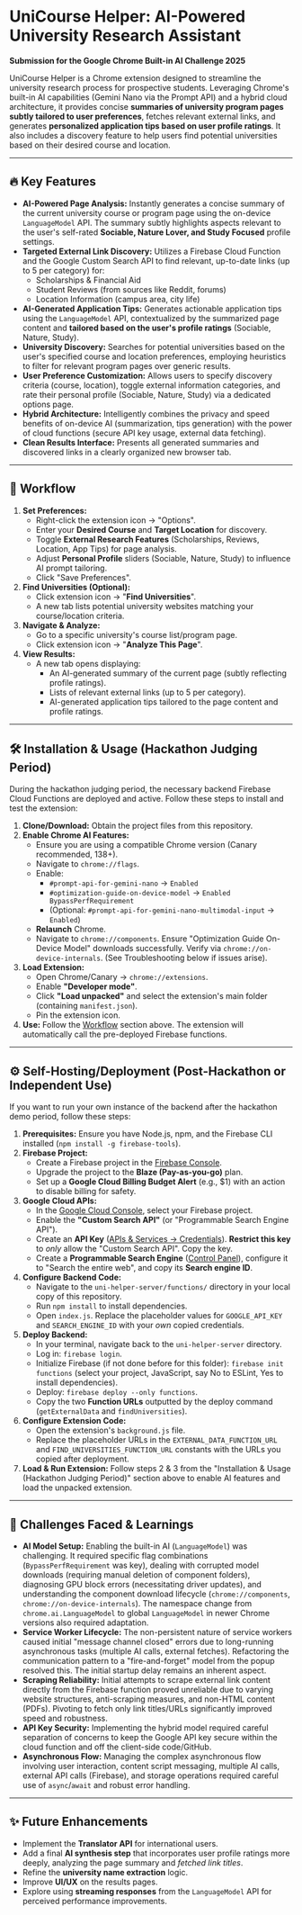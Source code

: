 # UniCourse Helper: AI-Powered University Research Assistant

**Submission for the Google Chrome Built-in AI Challenge 2025**

UniCourse Helper is a Chrome extension designed to streamline the university research process for prospective students. Leveraging Chrome's built-in AI capabilities (Gemini Nano via the Prompt API) and a hybrid cloud architecture, it provides concise **summaries of university program pages subtly tailored to user preferences**, fetches relevant external links, and generates **personalized application tips based on user profile ratings**. It also includes a discovery feature to help users find potential universities based on their desired course and location.

---

## 🔥 Key Features

* **AI-Powered Page Analysis:** Instantly generates a concise summary of the current university course or program page using the on-device `LanguageModel` API. The summary subtly highlights aspects relevant to the user's self-rated **Sociable, Nature Lover, and Study Focused** profile settings.
* **Targeted External Link Discovery:** Utilizes a Firebase Cloud Function and the Google Custom Search API to find relevant, up-to-date links (up to 5 per category) for:
    * Scholarships & Financial Aid
    * Student Reviews (from sources like Reddit, forums)
    * Location Information (campus area, city life)
* **AI-Generated Application Tips:** Generates actionable application tips using the `LanguageModel` API, contextualized by the summarized page content and **tailored based on the user's profile ratings** (Sociable, Nature, Study).
* **University Discovery:** Searches for potential universities based on the user's specified course and location preferences, employing heuristics to filter for relevant program pages over generic results.
* **User Preference Customization:** Allows users to specify discovery criteria (course, location), toggle external information categories, and rate their personal profile (Sociable, Nature, Study) via a dedicated options page.
* **Hybrid Architecture:** Intelligently combines the privacy and speed benefits of on-device AI (summarization, tips generation) with the power of cloud functions (secure API key usage, external data fetching).
* **Clean Results Interface:** Presents all generated summaries and discovered links in a clearly organized new browser tab.

---

## 🚀 Workflow

1.  **Set Preferences:**
    * Right-click the extension icon -> "Options".
    * Enter your **Desired Course** and **Target Location** for discovery.
    * Toggle **External Research Features** (Scholarships, Reviews, Location, App Tips) for page analysis.
    * Adjust **Personal Profile** sliders (Sociable, Nature, Study) to influence AI prompt tailoring.
    * Click "Save Preferences".
2.  **Find Universities (Optional):**
    * Click extension icon -> "**Find Universities**".
    * A new tab lists potential university websites matching your course/location criteria.
3.  **Navigate & Analyze:**
    * Go to a specific university's course list/program page.
    * Click extension icon -> "**Analyze This Page**".
4.  **View Results:**
    * A new tab opens displaying:
        * An AI-generated summary of the current page (subtly reflecting profile ratings).
        * Lists of relevant external links (up to 5 per category).
        * AI-generated application tips tailored to the page content and profile ratings.

---

## 🛠️ Installation & Usage (Hackathon Judging Period)

During the hackathon judging period, the necessary backend Firebase Cloud Functions are deployed and active. Follow these steps to install and test the extension:

1.  **Clone/Download:** Obtain the project files from this repository.
2.  **Enable Chrome AI Features:**
    * Ensure you are using a compatible Chrome version (Canary recommended, 138+).
    * Navigate to `chrome://flags`.
    * Enable:
        * `#prompt-api-for-gemini-nano` -> `Enabled`
        * `#optimization-guide-on-device-model` -> `Enabled BypassPerfRequirement`
        * (Optional: `#prompt-api-for-gemini-nano-multimodal-input` -> `Enabled`)
    * **Relaunch** Chrome.
    * Navigate to `chrome://components`. Ensure "Optimization Guide On-Device Model" downloads successfully. Verify via `chrome://on-device-internals`. (See Troubleshooting below if issues arise).
3.  **Load Extension:**
    * Open Chrome/Canary -> `chrome://extensions`.
    * Enable **"Developer mode"**.
    * Click **"Load unpacked"** and select the extension's main folder (containing `manifest.json`).
    * Pin the extension icon.
4.  **Use:** Follow the [Workflow](#-workflow) section above. The extension will automatically call the pre-deployed Firebase functions.

---

## ⚙️ Self-Hosting/Deployment (Post-Hackathon or Independent Use)

If you want to run your own instance of the backend after the hackathon demo period, follow these steps:

1.  **Prerequisites:** Ensure you have Node.js, npm, and the Firebase CLI installed (`npm install -g firebase-tools`).
2.  **Firebase Project:**
    * Create a Firebase project in the [Firebase Console](https://console.firebase.google.com/).
    * Upgrade the project to the **Blaze (Pay-as-you-go)** plan.
    * Set up a **Google Cloud Billing Budget Alert** (e.g., $1) with an action to disable billing for safety.
3.  **Google Cloud APIs:**
    * In the [Google Cloud Console](https://console.cloud.google.com/), select your Firebase project.
    * Enable the **"Custom Search API"** (or "Programmable Search Engine API").
    * Create an **API Key** ([APIs & Services -> Credentials](https://console.cloud.google.com/apis/credentials)). **Restrict this key** to *only* allow the "Custom Search API". Copy the key.
    * Create a **Programmable Search Engine** ([Control Panel](https://programmablesearchengine.google.com/controlpanel/all)), configure it to "Search the entire web", and copy its **Search engine ID**.
4.  **Configure Backend Code:**
    * Navigate to the `uni-helper-server/functions/` directory in your local copy of this repository.
    * Run `npm install` to install dependencies.
    * Open `index.js`. Replace the placeholder values for `GOOGLE_API_KEY` and `SEARCH_ENGINE_ID` with your *own* copied credentials.
5.  **Deploy Backend:**
    * In your terminal, navigate back to the `uni-helper-server` directory.
    * Log in: `firebase login`.
    * Initialize Firebase (if not done before for this folder): `firebase init functions` (select your project, JavaScript, say No to ESLint, Yes to install dependencies).
    * Deploy: `firebase deploy --only functions`.
    * Copy the two **Function URLs** outputted by the deploy command (`getExternalData` and `findUniversities`).
6.  **Configure Extension Code:**
    * Open the extension's `background.js` file.
    * Replace the placeholder URLs in the `EXTERNAL_DATA_FUNCTION_URL` and `FIND_UNIVERSITIES_FUNCTION_URL` constants with the URLs you copied after deployment.
7.  **Load & Run Extension:** Follow steps 2 & 3 from the "Installation & Usage (Hackathon Judging Period)" section above to enable AI features and load the unpacked extension.

---

## 🧗 Challenges Faced & Learnings

* **AI Model Setup:** Enabling the built-in AI (`LanguageModel`) was challenging. It required specific flag combinations (`BypassPerfRequirement` was key), dealing with corrupted model downloads (requiring manual deletion of component folders), diagnosing GPU block errors (necessitating driver updates), and understanding the component download lifecycle (`chrome://components`, `chrome://on-device-internals`). The namespace change from `chrome.ai.LanguageModel` to global `LanguageModel` in newer Chrome versions also required adaptation.
* **Service Worker Lifecycle:** The non-persistent nature of service workers caused initial "message channel closed" errors due to long-running asynchronous tasks (multiple AI calls, external fetches). Refactoring the communication pattern to a "fire-and-forget" model from the popup resolved this. The initial startup delay remains an inherent aspect.
* **Scraping Reliability:** Initial attempts to scrape external link content directly from the Firebase function proved unreliable due to varying website structures, anti-scraping measures, and non-HTML content (PDFs). Pivoting to fetch only link titles/URLs significantly improved speed and robustness.
* **API Key Security:** Implementing the hybrid model required careful separation of concerns to keep the Google API key secure within the cloud function and off the client-side code/GitHub.
* **Asynchronous Flow:** Managing the complex asynchronous flow involving user interaction, content script messaging, multiple AI calls, external API calls (Firebase), and storage operations required careful use of `async`/`await` and robust error handling.
---

## ✨ Future Enhancements

* Implement the **Translator API** for international users.
* Add a final **AI synthesis step** that incorporates user profile ratings more deeply, analyzing the page summary and *fetched link titles*.
* Refine the **university name extraction** logic.
* Improve **UI/UX** on the results pages.
* Explore using **streaming responses** from the `LanguageModel` API for perceived performance improvements.